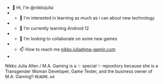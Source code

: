 - 👋 Hi, I'm @nikkojulia
- - 👀 I'm interested in learning as much as i can about new technology
- - 🌱 I’m currently learning Android 12
- - 💞️ I’m looking to collaborate on some new games
- - 📫 How to reach me nikko.julia@ma-gamin.com
- 
Nikko Julia Allen / M.A. Gaming is a ✨ special ✨ repository because she is a
Transgender Woman Developer, Game Tester, and the business owner of M.A. Gaming!! `README.md`
